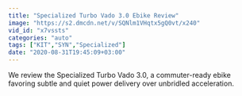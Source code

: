 ```yaml
---
title: "Specialized Turbo Vado 3.0 Ebike Review"
image: "https://s2.dmcdn.net/v/SQNlm1VHqtx5gQ0vt/x240"
vid_id: "x7vssts"
categories: "auto"
tags: ["KIT","SYN","Specialized"]
date: "2020-08-31T19:45:09+03:00"
---
```

We review the Specialized Turbo Vado 3.0, a commuter-ready ebike favoring subtle and quiet power delivery over unbridled acceleration.
